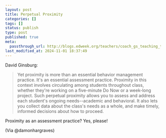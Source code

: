 ```yaml
---
layout: post
title: Perpetual Proximity
categories: []
tags: []
status: publish
type: post
published: true
meta:
  passthrough_url: http://blogs.edweek.org/teachers/coach_gs_teaching_tips/2014/10/per.html?cmp=soc-edit-tw-tm
last_modified_at: 2024-11-01 18:37:49
---
```


David Ginsburg:


>Yet proximity is more than an essential behavior management practice. It's an essential assessment practice. Proximity in this context involves circulating among students throughout class, whether they're working on a five-minute Do Now or a week-long project. Such perpetual proximity allows you to assess and address each student's ongoing needs--academic and behavioral. It also lets you collect data about the class's needs as a whole, and make timely, informed decisions about how to proceed.



Proximity as an assessment practice? Yes, please!


(Via @damonhargraves)
